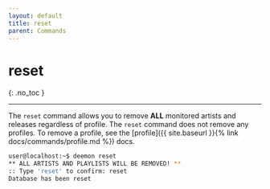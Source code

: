 ```yaml
---
layout: default
title: reset
parent: Commands
---
```


# reset
{: .no_toc }

---

The `reset` command allows you to remove **ALL** monitored artists and releases regardless of profile. The `reset` 
command does not remove any profiles. To remove a profile, see the [profile]({{ site.baseurl }}{% link docs/commands/profile.md %}) docs.

```bash
user@localhost:~$ deemon reset
** ALL ARTISTS AND PLAYLISTS WILL BE REMOVED! **
:: Type 'reset' to confirm: reset
Database has been reset
```
